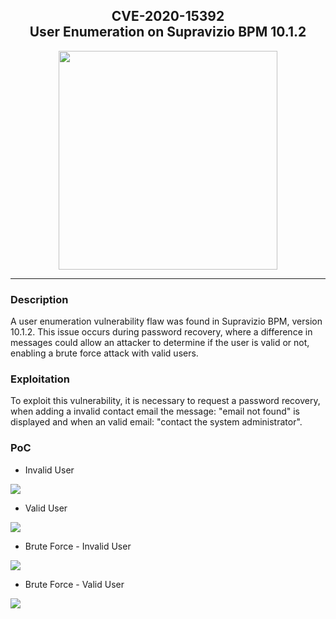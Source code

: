 <h2 align="center">
  CVE-2020-15392 
  <br/>
  User Enumeration on Supravizio BPM 10.1.2
</h2>

<p align="center">
  <img src="https://user-images.githubusercontent.com/49153346/88341987-f021ac00-cd14-11ea-836b-0fba611d7540.png" width="350" />
</p>

<hr>

### Description

A user enumeration vulnerability flaw was found in Supravizio BPM, version 10.1.2. This issue occurs during password recovery, where a difference in messages could allow an attacker to determine if the user is valid or not, enabling a brute force attack with valid users.


### Exploitation

To exploit this vulnerability, it is necessary to request a password recovery, when adding a invalid contact email the message: "email not found" is displayed and when an valid email: "contact the system administrator".


### PoC

* Invalid User

<img src="https://user-images.githubusercontent.com/49153346/86146371-8116b600-bace-11ea-877b-e8dbeead56ae.JPG"/>

<br />

* Valid User

<img src="https://user-images.githubusercontent.com/49153346/86146379-8411a680-bace-11ea-96d5-3ae081913fe7.JPG"/>

<br />

* Brute Force - Invalid User

<img src="https://user-images.githubusercontent.com/49153346/86146392-87a52d80-bace-11ea-9b9e-109738b907f3.jpg"/>

<br />

* Brute Force - Valid User

<img src="https://user-images.githubusercontent.com/49153346/86146400-8aa01e00-bace-11ea-9efd-e9ceb232ad1c.jpg"/>

